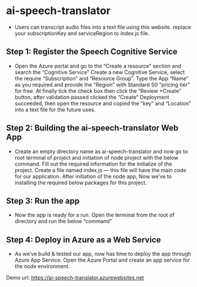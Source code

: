 # ai-speech-translator
* Users can transcript audio files into a text file using this website.
replace your subscriptionKey and serviceRegion to index.js file.

## Step 1: Register the Speech Cognitive Service
* Open the Azure portal and go to the “Create a resource” section and search the “Cognitive Service”
Create a new Cognitive Service, select the require “Subscription” and “Resource Group”.
Type the App “Name” as you required and provide the “Region” with Standard S0 “pricing tier” for free.
At finally tick the check box then click the “Review +Create” button, after validation passed clicked the “Create”
Deployment succeeded, then open the resource and copied the “key” and “Location” into a text file for the future uses.

## Step 2: Building the ai-speech-translator Web App
* Create an empty directory name as ai-speech-translator and now go to root terminal of project and initiation of node project with the below command.
Fill out the required information for the initialize of the project.
Create a file named index.js — this file will have the main code for our application.
After initiation of the node app, Now we’ve to installing the required below packages for this project.

## Step 3: Run the app
* Now the app is ready for a run.
Open the terminal from the root of directory and run the below “command”

## Step 4: Deploy in Azure as a Web Service
* As we’ve build & tested our app, now has time to deploy the app through Azure App Service.
Open the Azure Portal and create an app service for the node environment.


Demo url: https://ai-speech-translator.azurewebsites.net

